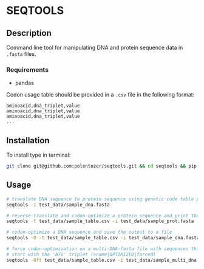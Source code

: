 # SEQTOOLS
## Description
Command line tool for manipulating DNA and protein sequence data in `.fasta` files.

### Requirements
- pandas

Codon usage table should be provided in a `.csv` file in the following format:
```csv
aminoacid,dna_triplet,value
aminoacid,dna_triplet,value
aminoacid,dna_triplet,value
...
```

## Installation
To install type in terminal:
```bash
git clone git@github.com:polentozer/seqtools.git && cd seqtools && pip install .
```

## Usage
```bash
# translate DNA sequence to protein sequence using genetic code table provided in the default table and print the output
seqtools -i test_data/sample_dna.fasta

# reverse-translate and codon-optimize a protein sequence and print the output
seqtools -t test_data/sample_table.csv -i test_data/sample_prot.fasta -p

# codon-optimize a DNA sequence and save the output to a file
seqtools -O -t test_data/sample_table.csv -i test_data/sample_dna.fasta  -o test.fasta

# force codon-optimization on a multi-DNA-fasta file with sequences that don't
# start with the 'ATG' triplet (>name|OPTIMIZED|forced)
seqtools -Oft test_data/sample_table.csv -i test_data/sample_multi_dna.fasta
```